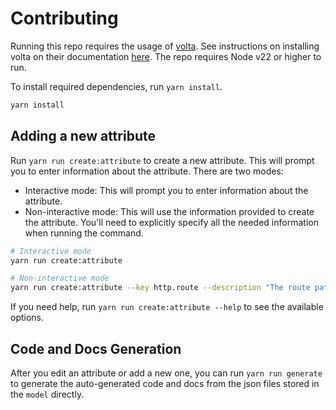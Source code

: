 # Contributing

Running this repo requires the usage of [volta](https://volta.sh/). See instructions on installing volta on their documentation [here](https://docs.volta.sh/guide/getting-started). The repo requires Node v22 or higher to run.

To install required dependencies, run `yarn install`.

```bash
yarn install
```

## Adding a new attribute

Run `yarn run create:attribute` to create a new attribute. This will prompt you to enter information about the attribute. There are two modes:

- Interactive mode: This will prompt you to enter information about the attribute.
- Non-interactive mode: This will use the information provided to create the attribute. You'll need to explicitly specify all the needed information when running the command.

```bash
# Interactive mode
yarn run create:attribute

# Non-interactive mode
yarn run create:attribute --key http.route --description "The route pattern of the request" --type string --has_pii false --is_in_otel true --example "/users/:id" --alias "url.template"
```

If you need help, run `yarn run create:attribute --help` to see the available options.

## Code and Docs Generation

After you edit an attribute or add a new one, you can run `yarn run generate` to generate the auto-generated code and docs from the json files stored in the `model` directly.
